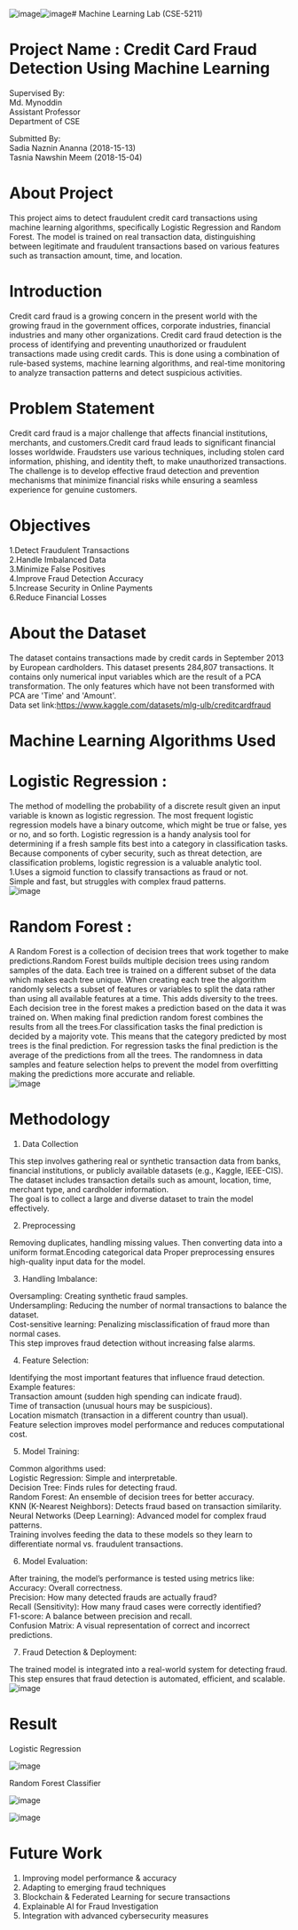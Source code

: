 ![image](https://github.com/user-attachments/assets/48b7f939-30f1-4bae-bf04-e2837896cde0)![image](https://github.com/user-attachments/assets/74db452e-6656-4f47-8da5-ba963227d19d)# Machine Learning Lab (CSE-5211)<br>
# Project Name : Credit Card Fraud Detection Using Machine Learning<br>
Supervised By:<br>
Md. Mynoddin<br>
Assistant Professor<br>
Department of CSE<br>

Submitted By:<br>
Sadia Naznin Ananna (2018-15-13)<br>
Tasnia Nawshin Meem (2018-15-04)<br>
# About Project<br>
This project aims to detect fraudulent credit card transactions using machine learning algorithms, specifically Logistic Regression and Random Forest. The model is trained on real transaction data, distinguishing between legitimate and fraudulent transactions based on various features such as transaction amount, time, and location.
# Introduction<br>
Credit card fraud is a growing concern in the present world with the growing fraud in the government offices, corporate industries, financial industries and many other organizations. Credit card fraud detection is the process of identifying and preventing unauthorized or fraudulent transactions made using credit cards. This is done using a combination of rule-based systems, machine learning algorithms, and real-time monitoring to analyze transaction patterns and detect suspicious activities.
# Problem Statement<br>
Credit card fraud is a major challenge that affects financial institutions, merchants, and customers.Credit card fraud leads to significant financial losses worldwide. Fraudsters use various techniques, including stolen card information, phishing, and identity theft, to make unauthorized transactions. The challenge is to develop effective fraud detection and prevention mechanisms that minimize financial risks while ensuring a seamless experience for genuine customers.
# Objectives<br>
1.Detect Fraudulent Transactions<br>
2.Handle Imbalanced Data<br>
3.Minimize False Positives<br>
4.Improve Fraud Detection Accuracy<br>
5.Increase Security in Online Payments<br>
6.Reduce Financial Losses<br>
# About the Dataset<br>
The dataset contains transactions made by credit cards in September 2013 by European cardholders.
This dataset presents 284,807 transactions.
It contains only numerical input variables which are the result of a PCA transformation.
The only features which have not been transformed with PCA are 'Time' and 'Amount'.<br>
Data set link:https://www.kaggle.com/datasets/mlg-ulb/creditcardfraud 
#  Machine Learning Algorithms Used<br>
# Logistic Regression :<br>
The method of modelling the probability of a discrete result given an input variable is known as logistic regression. The most frequent logistic regression models have a binary outcome, which might be true or false, yes or no, and so forth. Logistic regression is a handy analysis tool for determining if a fresh sample fits best into a category in classification tasks. Because components of cyber security, such as threat detection, are classification problems, logistic regression is a valuable analytic tool.<br>
1.Uses a sigmoid function to classify transactions as fraud or not.<br>
Simple and fast, but struggles with complex fraud patterns.<br>
![image](https://github.com/user-attachments/assets/fca15035-84cc-4e0e-9a65-74459d9a4c67)<br>
# Random Forest :<br>
A Random Forest is a collection of decision trees that work together to make predictions.Random Forest builds multiple decision trees using random samples of the data. Each tree is trained on a different subset of the data which makes each tree unique.
When creating each tree the algorithm randomly selects a subset of features or variables to split the data rather than using all available features at a time. This adds diversity to the trees.
Each decision tree in the forest makes a prediction based on the data it was trained on. When making final prediction random forest combines the results from all the trees.For classification tasks the final prediction is decided by a majority vote. This means that the category predicted by most trees is the final prediction.
For regression tasks the final prediction is the average of the predictions from all the trees.
The randomness in data samples and feature selection helps to prevent the model from overfitting making the predictions more accurate and reliable.<br>
![image](https://github.com/user-attachments/assets/19c1ef9d-565b-4167-9717-bcba57ce05d5)<br>
# Methodology<br>
1. Data Collection<br>

This step involves gathering real or synthetic transaction data from banks, financial institutions, or publicly available datasets (e.g., Kaggle, IEEE-CIS).<br>
The dataset includes transaction details such as amount, location, time, merchant type, and cardholder information.<br>
The goal is to collect a large and diverse dataset to train the model effectively.<br>

2. Preprocessing<br>

Removing duplicates, handling missing values. Then converting data into a uniform format.Encoding categorical data
Proper preprocessing ensures high-quality input data for the model.<br>

3. Handling Imbalance:<br>

Oversampling: Creating synthetic fraud samples.<br>
Undersampling: Reducing the number of normal transactions to balance the dataset.<br>
Cost-sensitive learning: Penalizing misclassification of fraud more than normal cases.<br>
This step improves fraud detection without increasing false alarms.<br>

4. Feature Selection:<br>

Identifying the most important features that influence fraud detection.<br>
Example features:<br>
Transaction amount (sudden high spending can indicate fraud).<br>
Time of transaction (unusual hours may be suspicious).<br>
Location mismatch (transaction in a different country than usual).<br>
Feature selection improves model performance and reduces computational cost.<br>

5. Model Training:<br>

Common algorithms used:<br>
Logistic Regression: Simple and interpretable.<br>
Decision Tree: Finds rules for detecting fraud.<br>
Random Forest: An ensemble of decision trees for better accuracy.<br>
KNN (K-Nearest Neighbors): Detects fraud based on transaction similarity.<br>
Neural Networks (Deep Learning): Advanced model for complex fraud patterns.<br>
Training involves feeding the data to these models so they learn to differentiate normal vs. fraudulent transactions.<br>

6. Model Evaluation: <br>

After training, the model’s performance is tested using metrics like:<br>
Accuracy: Overall correctness. <br>
Precision: How many detected frauds are actually fraud? <br>
Recall (Sensitivity): How many fraud cases were correctly identified? <br>
F1-score: A balance between precision and recall. <br>
Confusion Matrix: A visual representation of correct and incorrect predictions. <br>

7. Fraud Detection & Deployment: <br>
   
The trained model is integrated into a real-world system for detecting fraud.
This step ensures that fraud detection is automated, efficient, and scalable. <br>
![image](https://github.com/user-attachments/assets/9629d1b5-ab95-4eaa-a0b8-058083d2d42b)<br>

# Result<br>
Logistic Regression<br>

![image](https://github.com/user-attachments/assets/518f61bf-fba1-4cce-a068-c80d4bf43464)<br>

Random Forest Classifier<br>

![image](https://github.com/user-attachments/assets/d8eec69c-a210-4733-bde4-8d3355b55b52)<br>

![image](https://github.com/user-attachments/assets/099c9d16-cf99-4c09-b160-624eb86166c0)<br>

# Future Work<br>
1. Improving model performance & accuracy<br>
2. Adapting to emerging fraud techniques<br>
3. Blockchain & Federated Learning for secure transactions<br>
4. Explainable AI for Fraud Investigation<br>
5. Integration with advanced cybersecurity measures<br>


                                                                                            


















